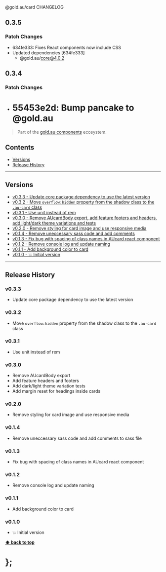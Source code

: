 @gold.au/card CHANGELOG

## 0.3.5

### Patch Changes

- 634fe333: Fixes React components now include CSS
- Updated dependencies [634fe333]
  - @gold.au/core@4.0.2

## 0.3.4

### Patch Changes

- # 55453e2d: Bump pancake to @gold.au

> Part of the [gold.au components](https://github.com/designsystemau/gold-design-system/) ecosystem.

## Contents

- [Versions](#install)
- [Release History](#release-history)

---

## Versions

- [v0.3.3 - Update core package dependency to use the latest version](#v033)
- [v0.3.2 - Move `overflow:hidden` property from the shadow class to the `.au-card` class](#v032)
- [v0.3.1 - Use unit instead of rem](#v031)
- [v0.3.0 - Remove AUcardBody export, add feature footers and headers, add light/dark theme variations and tests](#v030)
- [v0.2.0 - Remove styling for card image and use responsive media](#v020)
- [v0.1.4 - Remove uneccessary sass code and add comments](#v014)
- [v0.1.3 - Fix bug with spacing of class names in AUcard react component](#v013)
- [v0.1.2 - Remove console log and update naming](#v012)
- [v0.1.1 - Add background color to card](#v011)
- [v0.1.0 - 💥 Initial version](#v010)

---

## Release History

### v0.3.3

- Update core package dependency to use the latest version

### v0.3.2

- Move `overflow:hidden` property from the shadow class to the `.au-card` class

### v0.3.1

- Use unit instead of rem

### v0.3.0

- Remove AUcardBody export
- Add feature headers and footers
- Add dark/light theme variation tests
- Add margin reset for headings inside cards

### v0.2.0

- Remove styling for card image and use responsive media

### v0.1.4

- Remove uneccessary sass code and add comments to sass file

### v0.1.3

- Fix bug with spacing of class names in AUcard react component

### v0.1.2

- Remove console log and update naming

### v0.1.1

- Add background color to card

### v0.1.0

- 💥 Initial version

**[⬆ back to top](#contents)**

# };
